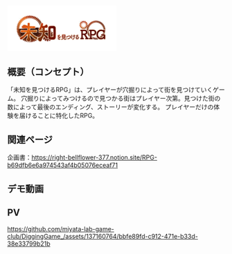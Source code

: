<img width="50%" alt="SCR-20230502-nedr" src="https://github.com/MiyataGames/.github/blob/main/images/Michi_Logo.png?raw=true">

## 概要（コンセプト）
「未知を見つけるRPG」は、プレイヤーが穴掘りによって街を見つけていくゲーム。
穴掘りによってみつけるので見つかる街はプレイヤー次第。見つけた街の数によって最後のエンディング、ストーリーが変化する。
プレイヤーだけの体験を届けることに特化したRPG。
## 関連ページ
企画書：https://right-bellflower-377.notion.site/RPG-b69dfb6e6a974543af4b05076eceaf71

## デモ動画
## PV

https://github.com/miyata-lab-game-club/DiggingGame_/assets/137160764/bbfe89fd-c912-471e-b33d-38e33799b21b
